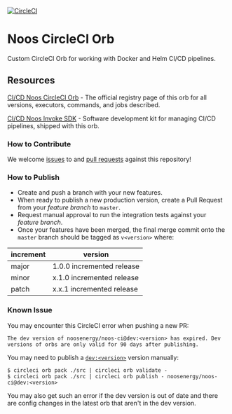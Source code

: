 [![CircleCI](https://circleci.com/gh/noosenergy/noos-circleci-orb.svg?style=svg&circle-token=a0075b2b31e38b369f818e7bc5638ae11f5a2b61)](https://circleci.com/gh/noosenergy/noos-circleci-orb)

# Noos CircleCI Orb

Custom CircleCI Orb for working with Docker and Helm CI/CD pipelines.

## Resources

[CI/CD Noos CircleCI Orb](https://circleci.com/developer/orbs/orb/noosenergy/noos-ci) - The official registry page of this orb for all versions, executors, commands, and jobs described.

[CI/CD Noos Invoke SDK](https://pypi.org/project/noos-inv) - Software development kit for managing CI/CD pipelines, shipped with this orb.

### How to Contribute

We welcome [issues](https://github.com/noosenergy/noos-circleci-orb/issues) to and [pull requests](https://github.com/noosenergy/noos-circleci-orb/pulls) against this repository!

### How to Publish

* Create and push a branch with your new features.
* When ready to publish a new production version, create a Pull Request from your _feature branch_ to `master`.
* Request manual approval to run the integration tests against your _feature branch_.
* Once your features have been merged, the final merge commit onto the `master` branch should be tagged as `v<version>` where:

| increment | version|
| ----------| -----------|
| major     | 1.0.0 incremented release|
| minor     | x.1.0 incremented release|
| patch     | x.x.1 incremented release|

### Known Issue

You may encounter this CircleCI error when pushing a new PR:

```
The dev version of noosenergy/noos-ci@dev:<version> has expired. Dev versions of orbs are only valid for 90 days after publishing.
```

You may need to publish a [`dev:<version>`](https://github.com/noosenergy/noos-circleci-orb/blob/master/.circleci/config.yml#L21) version manually:

    $ circleci orb pack ./src | circleci orb validate -
    $ circleci orb pack ./src | circleci orb publish - noosenergy/noos-ci@dev:<version>

You may also get such an error if the dev version is out of date and there are config changes in the latest orb that aren't in the dev version.
